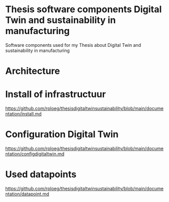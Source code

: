 # Thesis software components Digital Twin and sustainability in manufacturing
Software components used for my Thesis about Digital Twin and sustainability in manufacturing


# Architecture


# Install of infrastructuur

https://github.com/rploeg/thesisdigitaltwinsustainability/blob/main/documentation/install.md


# Configuration Digital Twin

https://github.com/rploeg/thesisdigitaltwinsustainability/blob/main/documentation/configdigitaltwin.md

# Used datapoints

https://github.com/rploeg/thesisdigitaltwinsustainability/blob/main/documentation/datapoint.md
